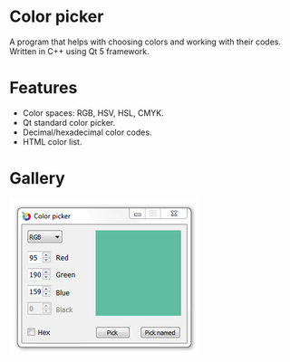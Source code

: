 # Color picker
A program that helps with choosing colors and working with their codes.
Written in C++ using Qt 5 framework.

# Features
- Color spaces: RGB, HSV, HSL, CMYK.
- Qt standard color picker.
- Decimal/hexadecimal color codes.
- HTML color list.

# Gallery
![](https://github.com/MarkLagodych/assets/blob/main/ColorPicker/1.png?raw=true)